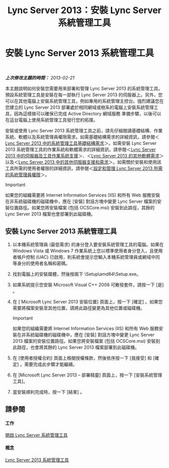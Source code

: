 ﻿---
title: Lync Server 2013：安裝 Lync Server 系統管理工具
TOCTitle: 安裝 Lync Server 系統管理工具
ms:assetid: 842b85e4-2eeb-464f-b1c1-ceb8cc04f8d5
ms:mtpsurl: https://technet.microsoft.com/zh-tw/library/Gg398665(v=OCS.15)
ms:contentKeyID: 49291521
ms.date: 08/10/2015
mtps_version: v=OCS.15
ms.translationtype: HT
---

# 安裝 Lync Server 2013 系統管理工具

 

_**上次修改主題的時間：** 2013-02-21_

本主題說明如何安裝您需要用來部署和管理 Lync Server 2013 的系統管理工具。預設系統管理工具是安裝在每一部執行 Lync Server 2013 的伺服器上。另外，您可以在其他電腦上安裝系統管理工具，例如專用的系統管理主控台。強烈建議您在您建立的 Lync Server 2013 部署處於相同網域或樹系的電腦上安裝系統管理工具，因為這樣做可以確保已完成 Active Directory 網域服務 準備步驟，以後可以在這台電腦上使用系統管理工具發行您的拓撲。

安裝或使用 Lync Server 2013 系統管理工具之前，請先仔細閱讀基礎結構、作業系統、軟體以及系統管理員權限需求。如需基礎結構需求的詳細資訊，請參閱＜[Lync Server 2013 中的系統管理工具基礎結構需求](lync-server-2013-administrative-tools-infrastructure-requirements.md)＞。如需安裝 Lync Server 2013 系統管理工具的作業系統和軟體需求的詳細資訊，請參閱＜[Lync Server 2013 中的伺服器及工具作業系統支援](lync-server-2013-server-and-tools-operating-system-support.md)＞、＜[Lync Server 2013 的其他軟體需求](lync-server-2013-additional-software-requirements.md)＞以及＜[Lync Server 2013 中的其他伺服器支援和需求](lync-server-2013-additional-server-support-and-requirements.md)＞。如需關於安裝和使用該工具所需的使用者權限的詳細資訊，請參閱＜[設定和管理 Lync Server 2013 所需的系統管理員權限](lync-server-2013-administrator-rights-and-permissions-required-for-setup-and-administration.md)＞。

> [!IMPORTANT]  
> 如果您的組織需要將 Internet Information Services (IIS) 和所有 Web 服務安裝在非系統磁碟機的磁碟機中，應在 [安裝] 對話方塊中變更 Lync Server 檔案的安裝位置路徑。如果您將安裝檔案 (包括 OCSCore.msi) 安裝到此路徑，其餘的 Lync Server 2013 檔案也會部署到此磁碟機。



## 安裝 Lync Server 2013 系統管理工具

1.  以本機系統管理員 (最低需求) 的身分登入要安裝系統管理工具的電腦。如果在 Windows Vista 或 Windows 7 作業系統上您以標準使用者身分登入，且使用者帳戶控制 (UAC) 已啟用，則系統會提示您輸入本機系統管理員或網域中同等身分的使用者名稱和密碼。

2.  找到電腦上的安裝媒體，然後按兩下 \\Setup\\amd64\\Setup.exe。

3.  如果系統提示您安裝 Microsoft Visual C++ 2008 可散發套件，請按一下 \[是\] 。

4.  在 \[ Microsoft Lync Server 2013 安裝位置\] 頁面上，按一下 \[確定\] 。如果您需要將檔案安裝至其他位置，請將此路徑變更為其他位置或磁碟機。
    
    > [!IMPORTANT]  
    > 如果您的組織需要將 Internet Information Services (IIS) 和所有 Web 服務安裝在非系統磁碟機的磁碟機中，應在 [安裝] 對話方塊中變更 Lync Server 2013 檔案的安裝位置路徑。如果您將安裝檔案 (包括 OCSCore.msi) 安裝到此路徑，也會將其餘的 Lync Server 2013 檔案部署到此磁碟機。
    


5.  在 \[使用者授權合約\] 頁面上檢閱授權條款，然後依序按一下 \[我接受\] 和 \[確定\] 。需要完成此步驟才能繼續。

6.  在 \[Microsoft Lync Server 2013 – 部署精靈\] 頁面上，按一下 \[安裝系統管理工具\]。

7.  當安裝順利完成時，按一下 \[結束\] 。

## 請參閱

#### 工作

[開啟 Lync Server 系統管理工具](lync-server-2013-open-lync-server-administrative-tools.md)  

#### 概念

[Lync Server 2013 系統管理工具](lync-server-2013-lync-server-administrative-tools.md)

